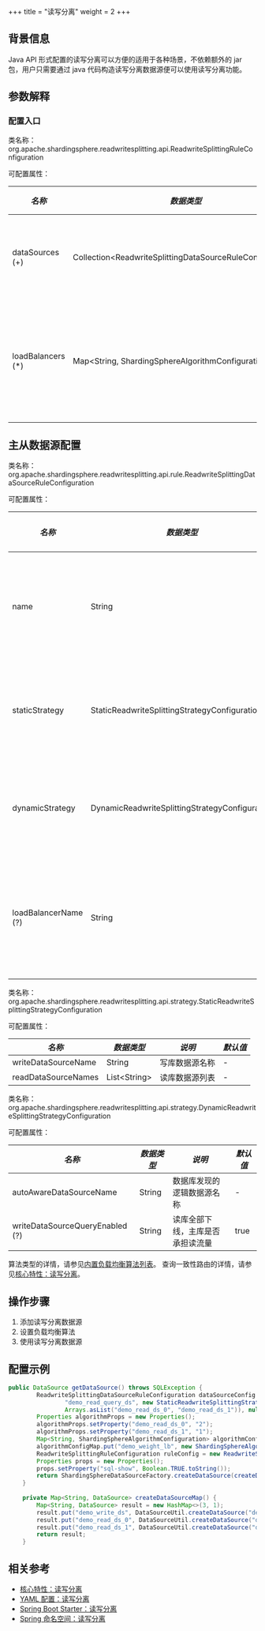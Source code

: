 +++
title = "读写分离"
weight = 2
+++

## 背景信息
Java API 形式配置的读写分离可以方便的适用于各种场景，不依赖额外的 jar 包，用户只需要通过 java 代码构造读写分离数据源便可以使用读写分离功能。

## 参数解释

### 配置入口

类名称：org.apache.shardingsphere.readwritesplitting.api.ReadwriteSplittingRuleConfiguration

可配置属性：

| *名称*             | *数据类型*                                                   | *说明*            |
| ----------------- | ----------------------------------------------------------- | ----------------- |
| dataSources (+)   | Collection\<ReadwriteSplittingDataSourceRuleConfiguration\> | 读写数据源配置      |
| loadBalancers (*) | Map\<String, ShardingSphereAlgorithmConfiguration\>         | 从库负载均衡算法配置 |

## 主从数据源配置

类名称：org.apache.shardingsphere.readwritesplitting.api.rule.ReadwriteSplittingDataSourceRuleConfiguration

可配置属性：

| *名称*                     | *数据类型*                                          | *说明*            | *默认值*       |
| -------------------------- | ------------------------------------------------- | ------------------| ---------------|
| name                       | String                                            | 读写分离数据源名称   | -             |
| staticStrategy             | StaticReadwriteSplittingStrategyConfiguration     | 静态读写分离配置     | -             |
| dynamicStrategy            | DynamicReadwriteSplittingStrategyConfiguration    | 动态读写分离配置     | -             |
| loadBalancerName (?)       | String                                            | 读库负载均衡算法名称  | 轮询负载均衡算法 |

类名称：org.apache.shardingsphere.readwritesplitting.api.strategy.StaticReadwriteSplittingStrategyConfiguration

可配置属性：

| *名称*                     | *数据类型*           | *说明*            | *默认值*       |
| -------------------------- | -------------------| ------------------| --------------|
| writeDataSourceName        | String             | 写库数据源名称      | -             |
| readDataSourceNames        | List\<String\>     | 读库数据源列表      | -             |

类名称：org.apache.shardingsphere.readwritesplitting.api.strategy.DynamicReadwriteSplittingStrategyConfiguration

可配置属性：

| *名称*                          | *数据类型*          | *说明*                         | *默认值*       |
| ------------------------------- | -------------------| -------------------------------| --------------|
| autoAwareDataSourceName         | String             | 数据库发现的逻辑数据源名称         | -             |
| writeDataSourceQueryEnabled (?) | String             | 读库全部下线，主库是否承担读流量    | true          |

算法类型的详情，请参见[内置负载均衡算法列表](/cn/user-manual/shardingsphere-jdbc/builtin-algorithm/load-balance)。
查询一致性路由的详情，请参见[核心特性：读写分离](/cn/features/readwrite-splitting/)。

## 操作步骤
1. 添加读写分离数据源
2. 设置负载均衡算法
3. 使用读写分离数据源
   
## 配置示例

```java
public DataSource getDataSource() throws SQLException {
        ReadwriteSplittingDataSourceRuleConfiguration dataSourceConfig = new ReadwriteSplittingDataSourceRuleConfiguration(
                "demo_read_query_ds", new StaticReadwriteSplittingStrategyConfiguration("demo_write_ds",
                Arrays.asList("demo_read_ds_0", "demo_read_ds_1")), null,"demo_weight_lb");
        Properties algorithmProps = new Properties();
        algorithmProps.setProperty("demo_read_ds_0", "2");
        algorithmProps.setProperty("demo_read_ds_1", "1");
        Map<String, ShardingSphereAlgorithmConfiguration> algorithmConfigMap = new HashMap<>(1);
        algorithmConfigMap.put("demo_weight_lb", new ShardingSphereAlgorithmConfiguration("WEIGHT", algorithmProps));
        ReadwriteSplittingRuleConfiguration ruleConfig = new ReadwriteSplittingRuleConfiguration(Collections.singleton(dataSourceConfig), algorithmConfigMap);
        Properties props = new Properties();
        props.setProperty("sql-show", Boolean.TRUE.toString());
        return ShardingSphereDataSourceFactory.createDataSource(createDataSourceMap(), Collections.singleton(ruleConfig), props);
    }
    
    private Map<String, DataSource> createDataSourceMap() {
        Map<String, DataSource> result = new HashMap<>(3, 1);
        result.put("demo_write_ds", DataSourceUtil.createDataSource("demo_write_ds"));
        result.put("demo_read_ds_0", DataSourceUtil.createDataSource("demo_read_ds_0"));
        result.put("demo_read_ds_1", DataSourceUtil.createDataSource("demo_read_ds_1"));
        return result;
    }
```

## 相关参考

- [核心特性：读写分离](/cn/features/readwrite-splitting/)
- [YAML 配置：读写分离](/cn/user-manual/shardingsphere-jdbc/yaml-config/rules/readwrite-splitting/)
- [Spring Boot Starter：读写分离](/cn/user-manual/shardingsphere-jdbc/spring-boot-starter/rules/readwrite-splitting/)
- [Spring 命名空间：读写分离](/cn/user-manual/shardingsphere-jdbc/spring-namespace/rules/readwrite-splitting/)
